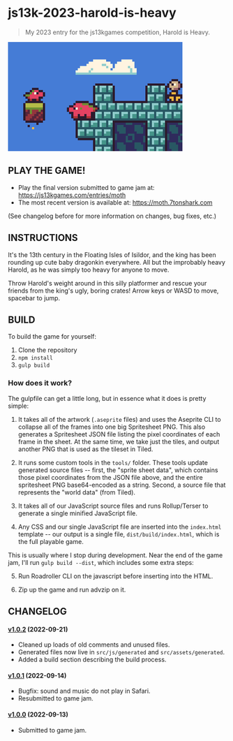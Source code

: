# js13k-2023-harold-is-heavy

> My 2023 entry for the js13kgames competition, Harold is Heavy.

![Welcome Screenshot](dist/final/400x250.png)

## PLAY THE GAME!

 - Play the final version submitted to game jam at: https://js13kgames.com/entries/moth
 - The most recent version is available at: https://moth.7tonshark.com

(See changelog before for more information on changes, bug fixes, etc.)

## INSTRUCTIONS

It's the 13th century in the Floating Isles of Isildor, and the king has been rounding up cute baby dragonkin everywhere. All but the improbably heavy Harold, as he was simply too heavy for anyone to move.

Throw Harold's weight around in this silly platformer and rescue your friends from the king's ugly, boring crates! Arrow keys or WASD to move, spacebar to jump.

## BUILD

To build the game for yourself:

 1. Clone the repository
 2. `npm install`
 3. `gulp build`

### How does it work?

The gulpfile can get a little long, but in essence what it does is pretty simple:

1. It takes all of the artwork (`.aseprite` files) and uses the Aseprite CLI to collapse all of the frames into one big Spritesheet PNG. This also generates a Spritesheet JSON file listing the pixel coordinates of each frame in the sheet. At the same time, we take just the tiles, and output another PNG that is used as the tileset in Tiled.

2. It runs some custom tools in the `tools/` folder. These tools update generated source files -- first, the "sprite sheet data", which contains those pixel coordinates from the JSON file above, and the entire spritesheet PNG base64-encoded as a string. Second, a source file that represents the "world data" (from Tiled).

3. It takes all of our JavaScript source files and runs Rollup/Terser to generate a single minified JavaScript file.

4. Any CSS and our single JavaScript file are inserted into the `index.html` template -- our output is a single file, `dist/build/index.html`, which is the full playable game.

This is usually where I stop during development. Near the end of the game jam, I'll run `gulp build --dist`, which includes some extra steps:

5. Run Roadroller CLI on the javascript before inserting into the HTML.

6. Zip up the game and run advzip on it.

## CHANGELOG

#### [v1.0.2](https://github.com/elliot-nelson/js13k-2022-moth/releases/tag/v1.0.2) (2022-09-21)

 - Cleaned up loads of old comments and unused files.
 - Generated files now live in `src/js/generated` and `src/assets/generated`.
 - Added a build section describing the build process.

#### [v1.0.1](https://github.com/elliot-nelson/js13k-2022-moth/releases/tag/v1.0.1) (2022-09-14)

 - Bugfix: sound and music do not play in Safari.
 - Resubmitted to game jam.

#### [v1.0.0](https://github.com/elliot-nelson/js13k-2022-moth/releases/tag/v1.0.0) (2022-09-13)

 - Submitted to game jam.
